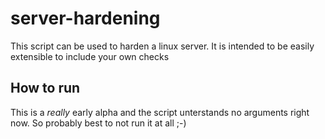# server-hardening

This script can be used to harden a linux server. It is intended
to be easily extensible to include your own checks

## How to run
This is a *really* early alpha and the script unterstands no arguments right
now. So probably best to not run it at all ;-)
